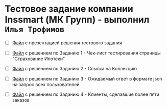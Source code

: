 # Тестовое задание компании Inssmart (МК Групп) - выполнил `Илья Трофимов`

- [ ] [Файл](https://github.com/AngryCFO/my_testproject_Inssmart-/blob/a106da4dcd6c5cb08082ed805ee6b370128be73e/Testovoe-zadanie-kompanii-Inssmart.pdf) с презентацией решения тестового задания 
  
- [ ] [Файл](https://github.com/AngryCFO/my_testproject_Inssmart-/blob/0c9daf82cb6f4e8c5267e6b8c3e5df35c39fb07d/Case_1.md) с решением по Заданию 1 - Чек-лист тестирования страницы "Страхование Ипотеки" 
  
- [ ] [Файл](https://github.com/AngryCFO/my_testproject_Inssmart-/blob/0c9daf82cb6f4e8c5267e6b8c3e5df35c39fb07d/Case%202%20-%20Swagger%20Petstore.postman_collection.json) с решением по Заданию 2 - Ссылка на Коллекцию 
  
- [ ] [Файл](https://github.com/AngryCFO/my_testproject_Inssmart-/blob/b8675855456ec16bb5d0514b4a7f90119dcaff10/Case%203.md) с решением по Заданию 3 - Ожидаемый ответ в формате json на запрос всех пользователей 
  
- [ ] [Файл](https://github.com/AngryCFO/my_testproject_Inssmart-/blob/0c9daf82cb6f4e8c5267e6b8c3e5df35c39fb07d/Case%204.md) с решением по Заданию 4 - Клиенты, сделавшие более пяти заказов 
  
